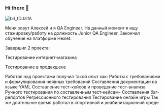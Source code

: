 ### Hi there 👋
![bil_fDJzlfA](https://user-images.githubusercontent.com/120249683/227710188-2ce798d5-640a-4c79-b42e-fbf378e8141f.jpg)

Меня зовут Алексей и я QA Engineer. 
 На данный момент я ищу стажировку/работу на должность Junior QA Engineer. Закончил обучение на платформе Hexlet.

Завершил 2 проекта:

 Тестирование интернет-магазина
 
 Тестирование в продакшене
 
Работая над проектами получил такой опыт как:
 Работы с требованиями и формулирования неявных требований
 Составления документации на языке YAML
 Составление тест-кейсов и проведение тест-анализа
 Ручного тестирования по составленным тест-кейсам- Составления баг-репортов
 Регрессионного тестирования
 Тестирование онлайн игры
Так же длительное время работал в спортивной и реабилитационной среде

